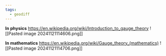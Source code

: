 ```yaml
---
tags:
  - geodiff
---
```

**In physics**
https://en.wikipedia.org/wiki/Introduction_to_gauge_theory
![[Pasted image 20241121114606.png]]

**In mathematics**
https://en.wikipedia.org/wiki/Gauge_theory_(mathematics)
![[Pasted image 20241121114706.png]]
